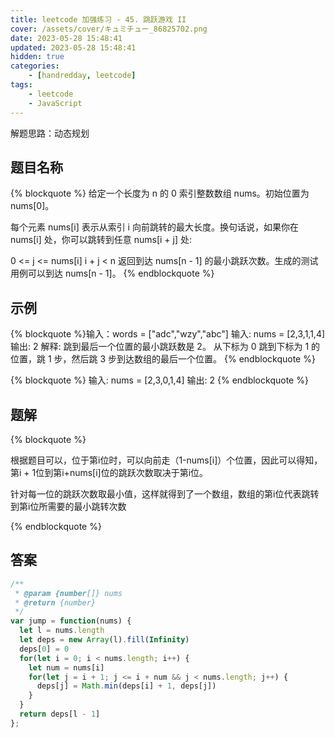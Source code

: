 ```yaml
---
title: leetcode 加强练习 - 45. 跳跃游戏 II
cover: /assets/cover/キュミチュー_86825702.png
date: 2023-05-28 15:48:41
updated: 2023-05-28 15:48:41
hidden: true
categories:
    - [handredday, leetcode]
tags:
    - leetcode
    - JavaScript
---
```


解题思路：动态规划

## 题目名称

{% blockquote %}
给定一个长度为 n 的 0 索引整数数组 nums。初始位置为 nums[0]。

每个元素 nums[i] 表示从索引 i 向前跳转的最大长度。换句话说，如果你在 nums[i] 处，你可以跳转到任意 nums[i + j] 处:

0 <= j <= nums[i] 
i + j < n
返回到达 nums[n - 1] 的最小跳跃次数。生成的测试用例可以到达 nums[n - 1]。
{% endblockquote %}

## 示例

{% blockquote %}输入：words = ["adc","wzy","abc"]
输入: nums = [2,3,1,1,4]
输出: 2
解释: 跳到最后一个位置的最小跳跃数是 2。
     从下标为 0 跳到下标为 1 的位置，跳 1 步，然后跳 3 步到达数组的最后一个位置。 
{% endblockquote %}

{% blockquote %}
输入: nums = [2,3,0,1,4]
输出: 2
{% endblockquote %}


## 题解


{% blockquote %}

根据题目可以，位于第i位时，可以向前走（1-nums[i]）个位置，因此可以得知，第i + 1位到第i+nums[i]位的跳跃次数取决于第i位。

针对每一位的跳跃次数取最小值，这样就得到了一个数组，数组的第i位代表跳转到第i位所需要的最小跳转次数

{% endblockquote %}

## 答案

~~~js
/**
 * @param {number[]} nums
 * @return {number}
 */
var jump = function(nums) {
  let l = nums.length
  let deps = new Array(l).fill(Infinity)
  deps[0] = 0
  for(let i = 0; i < nums.length; i++) {
    let num = nums[i]
    for(let j = i + 1; j <= i + num && j < nums.length; j++) {
      deps[j] = Math.min(deps[i] + 1, deps[j]) 
    }
  }
  return deps[l - 1]
}; 
~~~